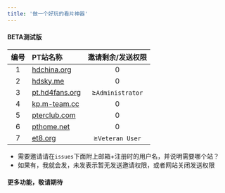 ```yaml
---
title: '做一个好玩的看片神器'
---
```


#### BETA测试版

|编号|PT站名称|邀请剩余/发送权限|
|:----:| :----  | :----:  |
| 1 | [hdchina.org](https://hdchina.org) | 0 |
| 2 | [hdsky.me](https://hdsky.me) | 0  |
| 3 | [pt.hd4fans.org](https://pt.hd4fans.org) | ≥`Administrator` |
| 4 | [kp.m-team.cc](https://kp.m-team.cc) | 0 |
| 5 | [pterclub.com](https://pterclub.com) |0|
| 6 | [pthome.net](https://pthome.net) |0|
| 7 | [et8.org](https://et8.org) |≥`Veteran User`|

>
  - 需要邀请请在`issues`下面附上邮箱+注册时的用户名，并说明需要哪个站？
  - 如果有，我就会发，未发表示暂无发送邀请权限，或者网站关闭发送权限

#### 更多功能，敬请期待
